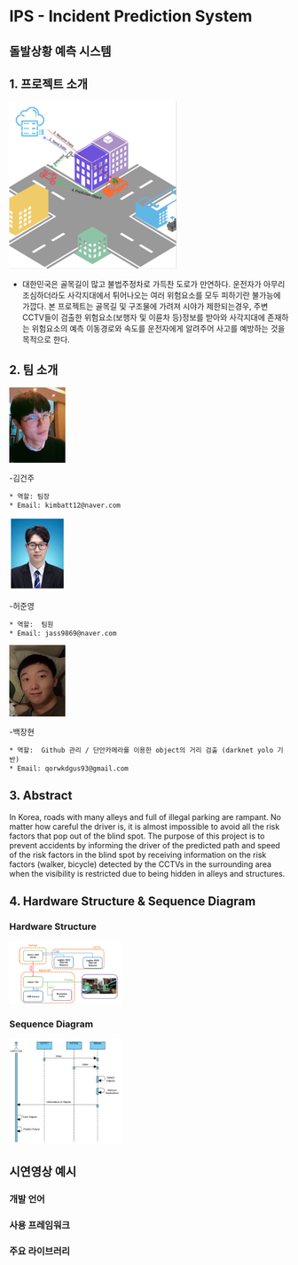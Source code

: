 # IPS - Incident Prediction System

## 돌발상황 예측 시스템



## 1. 프로젝트 소개
<img src =./picture/프로젝트소개_v2.png width="60%" height="60%">


- 대한민국은 골목길이 많고 불법주정차로 가득찬 도로가 만연하다. 운전자가 아무리 조심하더라도 사각지대에서 튀어나오는 여러 위험요소를 모두 피하기란 불가능에 가깝다. 본 프로젝트는 골목길 및 구조물에 가려져 시야가 제한되는경우, 주변 CCTV들이 검출한 위험요소(보행자 및 이륜차 등)정보를 받아와 사각지대에 존재하는 위험요소의 예측 이동경로와 속도를 운전자에게 알려주어 사고를 예방하는 것을 목적으로 한다.   




## 2. 팀 소개


<img src =./picture/건주.jpg width="20%" height="20%">

-김건주
````
* 역할: 팀장
* Email: kimbatt12@naver.com
````

<img src =./picture/준영.png width="20%" height="20%">

-허준영
````
* 역할:  팀원
* Email: jass9869@naver.com
````


<img src =./picture/장현.jpg width="20%" height="20%">

-백장현
````
* 역할:  Github 관리 / 단안카메라를 이용한 object의 거리 검출 (darknet yolo 기반)
* Email: qorwkdgus93@gmail.com
````




## 3. Abstract

In Korea, roads with many alleys and full of illegal parking are rampant. No matter how careful the driver is, it is almost impossible to avoid all the risk factors that pop out of the blind spot. The purpose of this project is to prevent accidents by informing the driver of the predicted path and speed of the risk factors in the blind spot by receiving information on the risk factors (walker, bicycle) detected by the CCTVs in the surrounding area when the visibility is restricted due to being hidden in alleys and structures. 




## 4. Hardware Structure & Sequence Diagram


   ### Hardware Structure
   <img src =./picture/하드웨어구성도_v2.png width="40%" height="40%">



   ### Sequence Diagram
   <img src =./picture/시퀀스다이어그램_v2.png width="40%" height="40%">
   
   
   
## 시연영상 예시



### 개발 언어
   
### 사용 프레임워크
   
### 주요 라이브러리 
   

  
<!--
## 4. 기타
-->
